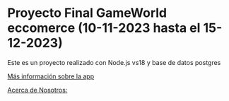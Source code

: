# Proyecto Final GameWorld eccomerce (10-11-2023 hasta el 15-12-2023)

Este es un proyecto realizado con Node.js vs18 y base de datos postgres

[Más información sobre la app](./api/README.md)

[Acerca de Nosotros:](./api/Data/sobreNos.md)




